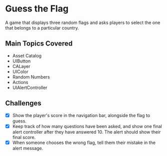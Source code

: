# Guess the Flag

A game that displays three random flags and asks players to select the one that belongs to a particular country.

## Main Topics Covered

- Asset Catalog
- UIButton
- CALayer
- UIColor
- Random Numbers
- Actions
- UIAlertController

## Challenges
- [x] Show the player's score in the navigation bar, alongside the flag to guess.
- [x] Keep track of how many questions have been asked, and show one final alert controller after they have answered 10. The alert should show their final score.
- [x] When someone chooses the wrong flag, tell them their mistake in the alert message.
